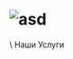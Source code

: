 # ![asd](Безымянный23.png)
\                                                                Наши Услуги


